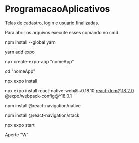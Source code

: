 # ProgramacaoAplicativos

Telas de cadastro, login e usuario finalizadas.

Para abrir os arquivos execute esses comando no cmd.

npm install --global yarn

yarn add expo

npx create-expo-app "nomeApp"

cd "nomeApp"

npx expo install

npx expo install react-native-web@~0.18.10 react-dom@18.2.0 @expo/webpack-config@^18.0.1

npm install @react-navigation/native

npm install @react-navigation/stack

npx expo start

Aperte "W"
